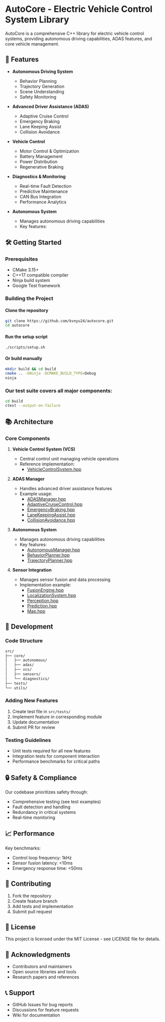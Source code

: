 # AutoCore - Electric Vehicle Control System Library

AutoCore is a comprehensive C++ library for electric vehicle control systems, providing autonomous driving capabilities, ADAS features, and core vehicle management.

## 🚀 Features

- **Autonomous Driving System**
  - Behavior Planning
  - Trajectory Generation
  - Scene Understanding
  - Safety Monitoring

- **Advanced Driver Assistance (ADAS)**
  - Adaptive Cruise Control
  - Emergency Braking
  - Lane Keeping Assist
  - Collision Avoidance

- **Vehicle Control**
  - Motor Control & Optimization
  - Battery Management
  - Power Distribution
  - Regenerative Braking

- **Diagnostics & Monitoring**
  - Real-time Fault Detection
  - Predictive Maintenance
  - CAN Bus Integration
  - Performance Analytics

- **Autonomous System**
  - Manages autonomous driving capabilities
  - Key features:

## 🛠 Getting Started

### Prerequisites

- CMake 3.15+
- C++17 compatible compiler
- Ninja build system
- Google Test framework

### Building the Project 

#### Clone the repository

```bash
git clone https://github.com/kvnyu24/autocore.git
cd autocore
```

#### Run the setup script

```bash
./scripts/setup.sh
```

#### Or build manually

```bash
mkdir build && cd build
cmake .. -GNinja -DCMAKE_BUILD_TYPE=Debug
ninja
```

### Our test suite covers all major components:

```bash
cd build
ctest --output-on-failure
```

## 📚 Architecture

### Core Components

1. **Vehicle Control System (VCS)**
   - Central control unit managing vehicle operations
   - Reference implementation:
     - [VehicleControlSystem.hpp](src/core/vcs/vehicle_control_system.hpp)

2. **ADAS Manager**
   - Handles advanced driver assistance features
   - Example usage:
     - [ADASManager.hpp](src/core/adas/adas_manager.hpp)
     - [AdaptiveCruiseControl.hpp](src/core/adas/adaptive_cruise_control.hpp)
     - [EmergencyBraking.hpp](src/core/adas/emergency_braking.hpp)
     - [LaneKeepingAssist.hpp](src/core/adas/lane_keeping_assist.hpp)
     - [CollisionAvoidance.hpp](src/core/adas/collision_avoidance.hpp)

3. **Autonomous System**
   - Manages autonomous driving capabilities
   - Key features:
     - [AutonomousManager.hpp](src/core/autonomous/autonomous_manager.hpp)
     - [BehaviorPlanner.hpp](src/core/autonomous/behavior/behavior_planner.hpp)
     - [TrajectoryPlanner.hpp](src/core/autonomous/planning/trajectory_planner.hpp)

4. **Sensor Integration**
   - Manages sensor fusion and data processing
   - Implementation example:
     - [FusionEngine.hpp](src/core/sensors/fusion_engine.hpp)
     - [LocalizationSystem.hpp](src/core/localization/localization_system.hpp)
     - [Perception.hpp](src/core/perception/perception.hpp)
     - [Prediction.hpp](src/core/prediction/prediction.hpp)
     - [Map.hpp](src/core/map/map.hpp)

## 🔧 Development

### Code Structure

```bash
src/
├── core/
│   ├── autonomous/
│   ├── adas/
│   ├── vcs/
│   ├── sensors/
│   └── diagnostics/
├── tests/
└── utils/
```

### Adding New Features

1. Create test file in `src/tests/`
2. Implement feature in corresponding module
3. Update documentation
4. Submit PR for review

### Testing Guidelines

- Unit tests required for all new features
- Integration tests for component interaction
- Performance benchmarks for critical paths

## 🔒 Safety & Compliance

Our codebase prioritizes safety through:

- Comprehensive testing (see test examples)
- Fault detection and handling
- Redundancy in critical systems
- Real-time monitoring

## 📈 Performance

Key benchmarks:

- Control loop frequency: 1kHz
- Sensor fusion latency: <10ms
- Emergency response time: <50ms

## 🤝 Contributing

1. Fork the repository
2. Create feature branch
3. Add tests and implementation
4. Submit pull request

## 📄 License

This project is licensed under the MIT License - see LICENSE file for details.

## 🙏 Acknowledgments

- Contributors and maintainers
- Open source libraries and tools
- Research papers and references

## 📞 Support

- GitHub Issues for bug reports
- Discussions for feature requests
- Wiki for documentation
